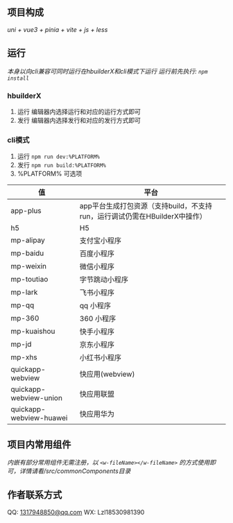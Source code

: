 ## 项目构成
*uni + vue3 + pinia + vite + js + less*
## 运行
*本身以向cli兼容可同时运行在hbuilderX和cli模式下运行*
*运行前先执行: `npm install`*
### hbuilderX
1. 运行
	编辑器内选择运行和对应的运行方式即可
2. 发行
	编辑器内选择发行和对应的发行方式即可
### cli模式
1. 运行
	`npm run dev:%PLATFORM%`
2. 发行
	`npm run build:%PLATFORM%`
3. %PLATFORM% 可选项

| 值 | 平台 |
| --- | --- |
| app-plus                | app平台生成打包资源（支持build，不支持run，运行调试仍需在HBuilderX中操作）|
| h5                      | H5 |
| mp-alipay				  | 支付宝小程序 |
| mp-baidu				  | 百度小程序 |
| mp-weixin				  | 微信小程序 |
| mp-toutiao			  | 字节跳动小程序 |
| mp-lark				  | 飞书小程序 |
| mp-qq					  | qq 小程序 |
| mp-360				  | 360 小程序 |
| mp-kuaishou			  | 快手小程序 |
| mp-jd					  | 京东小程序 |
| mp-xhs				  | 小红书小程序 |
| quickapp-webview		  | 快应用(webview) |
| quickapp-webview-union  | 快应用联盟 |
| quickapp-webview-huawei | 快应用华为 |
## 项目内常用组件
*内嵌有部分常用组件无需注册，以 `<w-fileName></w-fileName>` 的方式使用即可，详情请看/src/commonComponents目录*
## 作者联系方式
QQ: 1317948850@qq.com
WX: Lzl18530981390